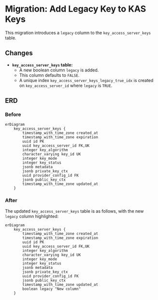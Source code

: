 
# Migration: Add Legacy Key to KAS Keys

This migration introduces a `legacy` column to the `key_access_server_keys` table.

## Changes

- **`key_access_server_keys` table:**
  - A new boolean column `legacy` is added.
  - This column defaults to `FALSE`.
  - A unique index `key_access_server_keys_legacy_true_idx` is created on `key_access_server_id` where `legacy` is `TRUE`.

## ERD

### Before

```mermaid
erDiagram
    key_access_server_keys {
        timestamp_with_time_zone created_at
        timestamp_with_time_zone expiration
        uuid id PK
        uuid key_access_server_id FK,UK
        integer key_algorithm
        character_varying key_id UK
        integer key_mode
        integer key_status
        jsonb metadata
        jsonb private_key_ctx
        uuid provider_config_id FK
        jsonb public_key_ctx
        timestamp_with_time_zone updated_at
    }
```

### After

The updated `key_access_server_keys` table is as follows, with the new `legacy` column highlighted:

```mermaid
erDiagram
    key_access_server_keys {
        timestamp_with_time_zone created_at
        timestamp_with_time_zone expiration
        uuid id PK
        uuid key_access_server_id FK,UK
        integer key_algorithm
        character_varying key_id UK
        integer key_mode
        integer key_status
        jsonb metadata
        jsonb private_key_ctx
        uuid provider_config_id FK
        jsonb public_key_ctx
        timestamp_with_time_zone updated_at
        boolean legacy "New column"
    }
```

